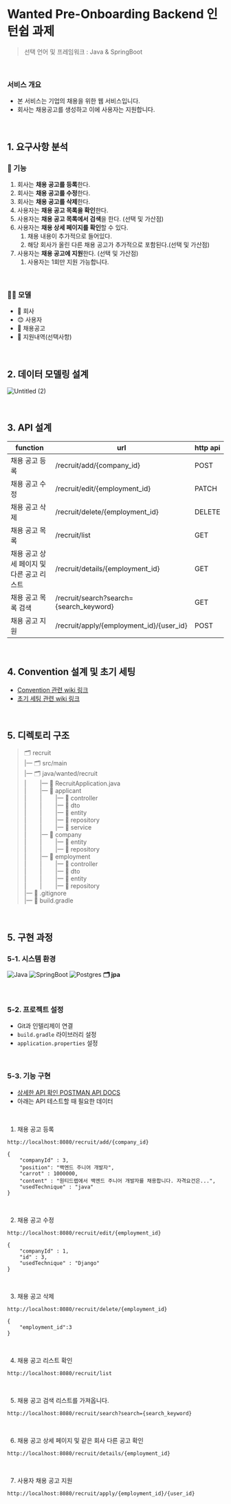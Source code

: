 # Wanted Pre-Onboarding Backend 인턴쉽 과제

> 선택 언어 및 프레임워크 : Java & SpringBoot

</hr>
</br>

### 서비스 개요
- 본 서비스는 기업의 채용을 위한 웹 서비스입니다.
- 회사는 채용공고를 생성하고 이에 사용자는 지원합니다.

</br>

## 1. 요구사항 분석

### 📝 기능
1. 회사는 **채용 공고를 등록**한다.
2. 회사는 **채용 공고를 수정**한다.
3. 회사는 **채용 공고를 삭제**한다.
4. 사용자는 **채용 공고 목록을 확인**한다.
5. 사용자는 **채용 공고 목록에서 검색**을 한다. (선택 및 가산점)
6. 사용자는 **채용 상세 페이지를 확인**할 수 있다.
    1. 채용 내용이 추가적으로 들어있다.
    2. 해당 회사가 올린 다른 채용 공고가 추가적으로 포함된다.(선택 및 가산점)
7. 사용자는 **채용 공고에 지원**한다. (선택 및 가산점)
    1. 사용자는 1회만 지원 가능합니다.

</br>

### 👩‍💻 모델
- 🌆 회사
- 😊 사용자
- 📃 채용공고
- 📑 지원내역(선택사항)

</br>

## 2. 데이터 모델링 설계
![Untitled (2)](https://github.com/user-attachments/assets/0ed6fb4f-2d8e-42b5-b8d0-e5ee9d6167c3)


</br>

## 3. API 설계
| function | url | http api |
|----------|-----|----------|
| 채용 공고 등록 | /recruit/add/{company_id} | POST |
| 채용 공고 수정 | /recruit/edit/{employment_id} | PATCH |
| 채용 공고 삭제 | /recruit/delete/{employment_id} | DELETE |
| 채용 공고 목록 | /recruit/list | GET |
| 채용 공고 상세 페이지 및 다른 공고 리스트 | /recruit/details/{employment_id} | GET |
| 채용 공고 목록 검색 | /recruit/search?search={search_keyword} | GET |
| 채용 공고 지원 | /recruit/apply/{employment_id}/{user_id} | POST |

</br>

## 4. Convention 설계 및 초기 세팅
- [ Convention 관련 wiki 링크 ](https://github.com/K-0joo/wanted-pre-onboarding-backend/wiki/Coding-Conventions)
- [ 초기 세팅 관련 wiki 링크 ](https://github.com/K-0joo/wanted-pre-onboarding-backend/wiki/Initialize-Setting-About-SpringBoot)

</br>

## 5. 디렉토리 구조

> 🗂 recruit </br>
> |— 🗂 src/main</br>
> |— 🗂 java/wanted/recruit</br>
> |&nbsp;&nbsp;&nbsp;&nbsp;&nbsp;&nbsp;&nbsp;&nbsp;|— 📃 RecruitApplication.java</br>
> |&nbsp;&nbsp;&nbsp;&nbsp;&nbsp;&nbsp;&nbsp;&nbsp;|— 📂 applicant</br>
> |&nbsp;&nbsp;&nbsp;&nbsp;&nbsp;&nbsp;&nbsp;&nbsp;|&nbsp;&nbsp;&nbsp;&nbsp;&nbsp;&nbsp;&nbsp;&nbsp;|— 📁 controller</br>
> |&nbsp;&nbsp;&nbsp;&nbsp;&nbsp;&nbsp;&nbsp;&nbsp;|&nbsp;&nbsp;&nbsp;&nbsp;&nbsp;&nbsp;&nbsp;&nbsp;|— 📁 dto</br>
> |&nbsp;&nbsp;&nbsp;&nbsp;&nbsp;&nbsp;&nbsp;&nbsp;|&nbsp;&nbsp;&nbsp;&nbsp;&nbsp;&nbsp;&nbsp;&nbsp;|— 📁 entity</br>
> |&nbsp;&nbsp;&nbsp;&nbsp;&nbsp;&nbsp;&nbsp;&nbsp;|&nbsp;&nbsp;&nbsp;&nbsp;&nbsp;&nbsp;&nbsp;&nbsp;|— 📁 repository</br>
> |&nbsp;&nbsp;&nbsp;&nbsp;&nbsp;&nbsp;&nbsp;&nbsp;|&nbsp;&nbsp;&nbsp;&nbsp;&nbsp;&nbsp;&nbsp;&nbsp;|— 📁 service</br>
> |&nbsp;&nbsp;&nbsp;&nbsp;&nbsp;&nbsp;&nbsp;&nbsp;|— 📂 company</br>
> |&nbsp;&nbsp;&nbsp;&nbsp;&nbsp;&nbsp;&nbsp;&nbsp;|&nbsp;&nbsp;&nbsp;&nbsp;&nbsp;&nbsp;&nbsp;&nbsp;|— 📁 entity</br>
> |&nbsp;&nbsp;&nbsp;&nbsp;&nbsp;&nbsp;&nbsp;&nbsp;|&nbsp;&nbsp;&nbsp;&nbsp;&nbsp;&nbsp;&nbsp;&nbsp;|— 📁 repository</br>
> |&nbsp;&nbsp;&nbsp;&nbsp;&nbsp;&nbsp;&nbsp;&nbsp;|— 📂 employment</br>
> |&nbsp;&nbsp;&nbsp;&nbsp;&nbsp;&nbsp;&nbsp;&nbsp;|&nbsp;&nbsp;&nbsp;&nbsp;&nbsp;&nbsp;&nbsp;&nbsp;|— 📁 controller</br>
> |&nbsp;&nbsp;&nbsp;&nbsp;&nbsp;&nbsp;&nbsp;&nbsp;|&nbsp;&nbsp;&nbsp;&nbsp;&nbsp;&nbsp;&nbsp;&nbsp;|— 📁 dto</br>
> |&nbsp;&nbsp;&nbsp;&nbsp;&nbsp;&nbsp;&nbsp;&nbsp;|&nbsp;&nbsp;&nbsp;&nbsp;&nbsp;&nbsp;&nbsp;&nbsp;|— 📁 entity</br>
> |&nbsp;&nbsp;&nbsp;&nbsp;&nbsp;&nbsp;&nbsp;&nbsp;|&nbsp;&nbsp;&nbsp;&nbsp;&nbsp;&nbsp;&nbsp;&nbsp;|— 📁 repository</br>
> |— 📃 .gitignore</br>
> |— 📃 build.gradle

</br>

## 5. 구현 과정
### 5-1. 시스템 환경
![Java](https://img.shields.io/badge/java-%23ED8B00.svg?style=for-the-badge&logo=openjdk&logoColor=white)
![SpringBoot](https://img.shields.io/badge/spring-%236DB33F.svg?style=for-the-badge&logo=spring&logoColor=white)
![Postgres](https://img.shields.io/badge/postgres-%23316192.svg?style=for-the-badge&logo=postgresql&logoColor=white)
**🗂 jpa**

</br>

### 5-2. 프로젝트 설정
- Git과 인텔리제이 연결
- `build.gradle` 라이브러리 설정
- `application.properties` 설정

</br>

### 5-3. 기능 구현
- [ 상세한 API 확인 POSTMAN API DOCS ](https://documenter.getpostman.com/view/21360094/2sA3rxpYGF)
- 아래는 API 테스트할 때 필요한 데이터

</br>

1. 채용 공고 등록
```
http://localhost:8080/recruit/add/{company_id}
```

```
{
    "companyId" : 3,
	"position": "백엔드 주니어 개발자",
    "carrot" : 1000000,
    "content" : "원티드랩에서 백엔드 주니어 개발자를 채용합니다. 자격요건은...",
    "usedTechnique" : "java"
}
```
</br>

2. 채용 공고 수정
```
http://localhost:8080/recruit/edit/{employment_id}
```

```
{
    "companyId" : 1,
    "id" : 3,
    "usedTechnique" : "Django"
}
```

</br>


3. 채용 공고 삭제
```
http://localhost:8080/recruit/delete/{employment_id}
```

```
{
	"employment_id":3
}
```

</br>

4. 채용 공고 리스트 확인
```
http://localhost:8080/recruit/list
```
</br>

5. 채용 공고 검색 리스트를 가져옵니다.
```
http://localhost:8080/recruit/search?search={search_keyword}
```

</br>

6. 채용 공고 상세 페이지 및 같은 회사 다른 공고 확인
```
http://localhost:8080/recruit/details/{employment_id}
```

</br>

7. 사용자 채용 공고 지원
```
http://localhost:8080/recruit/apply/{employment_id}/{user_id}
```
